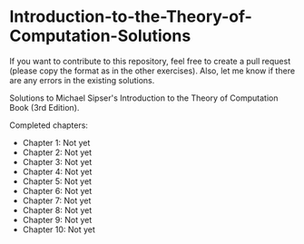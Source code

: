 Introduction-to-the-Theory-of-Computation-Solutions
===================================================

If you want to contribute to this repository, feel free to create a pull request (please copy the format as in the other exercises). Also, let me know if there are any errors in the existing solutions.

Solutions to Michael Sipser's Introduction to the Theory of Computation Book (3rd Edition).

Completed chapters:
- Chapter 1: Not yet
- Chapter 2: Not yet
- Chapter 3: Not yet
- Chapter 4: Not yet
- Chapter 5: Not yet
- Chapter 6: Not yet
- Chapter 7: Not yet
- Chapter 8: Not yet
- Chapter 9: Not yet
- Chapter 10: Not yet
